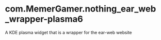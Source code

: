 # com.MemerGamer.nothing_ear_web_wrapper-plasma6
A KDE plasma widget that is a wrapper for the ear-web website
